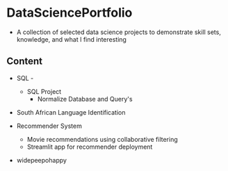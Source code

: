 # DataSciencePortfolio
* A collection of selected data science projects to demonstrate skill sets, knowledge, and what I find interesting

## Content
* SQL -
  * SQL Project
    * Normalize Database and Query's 
* South African Language Identification

* Recommender System
  * Movie recommendations using collaborative filtering
  * Streamlit app for recommender deployment
 
* widepeepohappy
